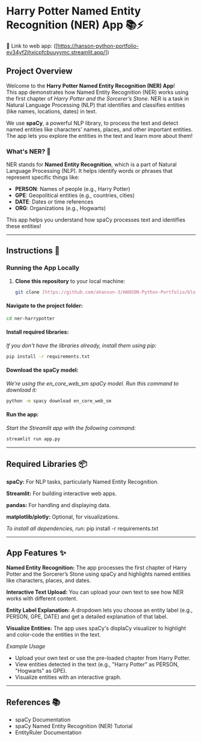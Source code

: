
# Harry Potter Named Entity Recognition (NER) App 📚⚡

🔗 Link to web app: ([https://hanson-python-portfolio-ev34yf2jhxjcpfcbuuyymc.streamlit.app/])

## Project Overview
Welcome to the **Harry Potter Named Entity Recognition (NER) App**!  
This app demonstrates how Named Entity Recognition (NER) works using the first chapter of *Harry Potter and the Sorcerer’s Stone*. NER is a task in Natural Language Processing (NLP) that identifies and classifies entities (like names, locations, dates) in text.

We use **spaCy**, a powerful NLP library, to process the text and detect named entities like characters' names, places, and other important entities. The app lets you explore the entities in the text and learn more about them!

### What's NER? 🤔
NER stands for **Named Entity Recognition**, which is a part of Natural Language Processing (NLP). It helps identify words or phrases that represent specific things like:
- **PERSON**: Names of people (e.g., Harry Potter)
- **GPE**: Geopolitical entities (e.g., countries, cities)
- **DATE**: Dates or time references
- **ORG**: Organizations (e.g., Hogwarts)

This app helps you understand how spaCy processes text and identifies these entities!

---

## Instructions 🚀

### Running the App Locally

1. **Clone this repository** to your local machine:
   ```bash
   git clone [https://github.com/ahanson-3/HANSON-Python-Portfolio/blob/c0e918a377f893f25675426c9f674ceeadade0b3/NERStreamlitApp/HarryPotter_NERapp.py]
      ```

#### Navigate to the project folder:

   ```bash
cd ner-harrypotter
   ```

#### Install required libraries:

*If you don't have the libraries already, install them using pip:*
   ```bash
pip install -r requirements.txt
   ```

#### Download the spaCy model:

*We’re using the en_core_web_sm spaCy model. Run this command to download it:*
   ```bash
python -m spacy download en_core_web_sm
   ```

#### Run the app:

*Start the Streamlit app with the following command:*
   ```bash
streamlit run app.py
   ```


---

## Required Libraries 📦

**spaCy:** For NLP tasks, particularly Named Entity Recognition.

**Streamlit:** For building interactive web apps.

**pandas:** For handling and displaying data.

**matplotlib/plotly:** Optional, for visualizations.

*To install all dependencies, run:*
pip install -r requirements.txt

---

## App Features ✨

**Named Entity Recognition:** The app processes the first chapter of Harry Potter and the Sorcerer’s Stone using spaCy and highlights named entities like characters, places, and dates.

**Interactive Text Upload:** You can upload your own text to see how NER works with different content.

**Entity Label Explanation:** A dropdown lets you choose an entity label (e.g., PERSON, GPE, DATE) and get a detailed explanation of that label.

**Visualize Entities:** The app uses spaCy's displaCy visualizer to highlight and color-code the entities in the text.

*Example Usage*
* Upload your own text or use the pre-loaded chapter from Harry Potter.
* View entities detected in the text (e.g., "Harry Potter" as PERSON, "Hogwarts" as GPE).
* Visualize entities with an interactive graph.

---

## References 📚

* spaCy Documentation
* spaCy Named Entity Recognition (NER) Tutorial
* EntityRuler Documentation
